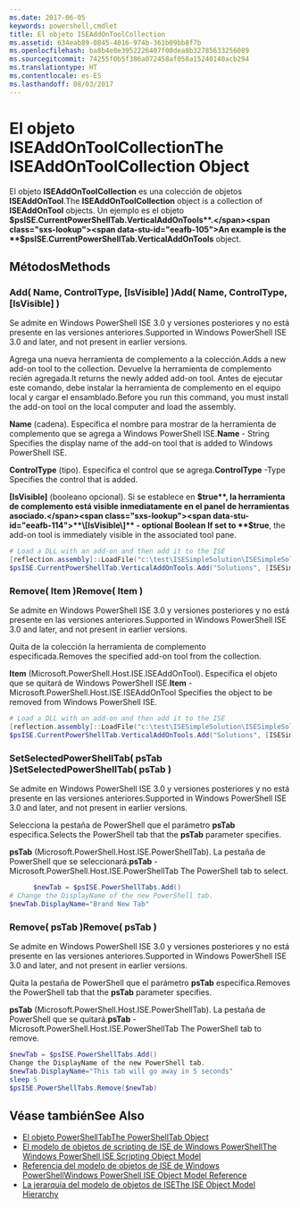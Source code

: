 ```yaml
---
ms.date: 2017-06-05
keywords: powershell,cmdlet
title: El objeto ISEAddOnToolCollection
ms.assetid: 634eab89-0845-4016-974b-361b09bb8f7b
ms.openlocfilehash: ba8b4e0e3952226407f00dea8b32785633256089
ms.sourcegitcommit: 74255f0b5f386a072458af058a15240140acb294
ms.translationtype: HT
ms.contentlocale: es-ES
ms.lasthandoff: 08/03/2017
---
```

# <a name="the-iseaddontoolcollection-object"></a><span data-ttu-id="eeafb-103">El objeto ISEAddOnToolCollection</span><span class="sxs-lookup"><span data-stu-id="eeafb-103">The ISEAddOnToolCollection Object</span></span>
  <span data-ttu-id="eeafb-104">El objeto **ISEAddOnToolCollection** es una colección de objetos **ISEAddOnTool**.</span><span class="sxs-lookup"><span data-stu-id="eeafb-104">The **ISEAddOnToolCollection** object is a collection of **ISEAddOnTool** objects.</span></span> <span data-ttu-id="eeafb-105">Un ejemplo es el objeto **$psISE.CurrentPowerShellTab.VerticalAddOnTools**.</span><span class="sxs-lookup"><span data-stu-id="eeafb-105">An example is the **$psISE.CurrentPowerShellTab.VerticalAddOnTools** object.</span></span>

## <a name="methods"></a><span data-ttu-id="eeafb-106">Métodos</span><span class="sxs-lookup"><span data-stu-id="eeafb-106">Methods</span></span>

### <a name="add-name-controltype-isvisible-"></a><span data-ttu-id="eeafb-107">Add\( Name, ControlType, \[IsVisible\] \)</span><span class="sxs-lookup"><span data-stu-id="eeafb-107">Add\( Name, ControlType, \[IsVisible\] \)</span></span>
  <span data-ttu-id="eeafb-108">Se admite en Windows PowerShell ISE 3.0 y versiones posteriores y no está presente en las versiones anteriores.</span><span class="sxs-lookup"><span data-stu-id="eeafb-108">Supported in Windows PowerShell ISE 3.0 and later, and not present in earlier versions.</span></span> 

 <span data-ttu-id="eeafb-109">Agrega una nueva herramienta de complemento a la colección.</span><span class="sxs-lookup"><span data-stu-id="eeafb-109">Adds a new add-on tool to the collection.</span></span> <span data-ttu-id="eeafb-110">Devuelve la herramienta de complemento recién agregada.</span><span class="sxs-lookup"><span data-stu-id="eeafb-110">It returns the newly added add-on tool.</span></span> <span data-ttu-id="eeafb-111">Antes de ejecutar este comando, debe instalar la herramienta de complemento en el equipo local y cargar el ensamblado.</span><span class="sxs-lookup"><span data-stu-id="eeafb-111">Before you run this command, you must install the add-on tool on the local computer and load the assembly.</span></span>

 <span data-ttu-id="eeafb-112">**Name** (cadena). Especifica el nombre para mostrar de la herramienta de complemento que se agrega a Windows PowerShell ISE.</span><span class="sxs-lookup"><span data-stu-id="eeafb-112">**Name** - String Specifies the display name of the add-on tool that is added to Windows PowerShell ISE.</span></span>

 <span data-ttu-id="eeafb-113">**ControlType** (tipo). Especifica el control que se agrega.</span><span class="sxs-lookup"><span data-stu-id="eeafb-113">**ControlType** -Type Specifies the control that is added.</span></span>

 <span data-ttu-id="eeafb-114">**\[IsVisible\]** (booleano opcional). Si se establece en **$true**, la herramienta de complemento está visible inmediatamente en el panel de herramientas asociado.</span><span class="sxs-lookup"><span data-stu-id="eeafb-114">**\[IsVisible\]** - optional Boolean If set to **$true**, the add-on tool is immediately visible in the associated tool pane.</span></span>

```powershell
# Load a DLL with an add-on and then add it to the ISE
[reflection.assembly]::LoadFile("c:\test\ISESimpleSolution\ISESimpleSolution.dll")
$psISE.CurrentPowerShellTab.VerticalAddOnTools.Add("Solutions", [ISESimpleSolution.Solution], $true)
```

### <a name="remove-item-"></a><span data-ttu-id="eeafb-115">Remove\( Item \)</span><span class="sxs-lookup"><span data-stu-id="eeafb-115">Remove\( Item \)</span></span>
  <span data-ttu-id="eeafb-116">Se admite en Windows PowerShell ISE 3.0 y versiones posteriores y no está presente en las versiones anteriores.</span><span class="sxs-lookup"><span data-stu-id="eeafb-116">Supported in Windows PowerShell ISE 3.0 and later, and not present in earlier versions.</span></span> 

 <span data-ttu-id="eeafb-117">Quita de la colección la herramienta de complemento especificada.</span><span class="sxs-lookup"><span data-stu-id="eeafb-117">Removes the specified add-on tool from the collection.</span></span>

 <span data-ttu-id="eeafb-118">**Item** (Microsoft.PowerShell.Host.ISE.ISEAddOnTool). Especifica el objeto que se quitará de Windows PowerShell ISE.</span><span class="sxs-lookup"><span data-stu-id="eeafb-118">**Item** - Microsoft.PowerShell.Host.ISE.ISEAddOnTool Specifies the object to be removed from Windows PowerShell ISE.</span></span>

```powershell
# Load a DLL with an add-on and then add it to the ISE
[reflection.assembly]::LoadFile("c:\test\ISESimpleSolution\ISESimpleSolution.dll")
$psISE.CurrentPowerShellTab.VerticalAddOnTools.Add("Solutions", [ISESimpleSolution.Solution], $true)
```

### <a name="setselectedpowershelltab-pstab-"></a><span data-ttu-id="eeafb-119">SetSelectedPowerShellTab\( psTab \)</span><span class="sxs-lookup"><span data-stu-id="eeafb-119">SetSelectedPowerShellTab\( psTab \)</span></span>
  <span data-ttu-id="eeafb-120">Se admite en Windows PowerShell ISE 3.0 y versiones posteriores y no está presente en las versiones anteriores.</span><span class="sxs-lookup"><span data-stu-id="eeafb-120">Supported in Windows PowerShell ISE 3.0 and later, and not present in earlier versions.</span></span> 

 <span data-ttu-id="eeafb-121">Selecciona la pestaña de PowerShell que el parámetro **psTab** especifica.</span><span class="sxs-lookup"><span data-stu-id="eeafb-121">Selects the PowerShell tab that the **psTab** parameter specifies.</span></span>

 <span data-ttu-id="eeafb-122">**psTab** (Microsoft.PowerShell.Host.ISE.PowerShellTab). La pestaña de PowerShell que se seleccionará.</span><span class="sxs-lookup"><span data-stu-id="eeafb-122">**psTab** - Microsoft.PowerShell.Host.ISE.PowerShellTab The PowerShell tab to select.</span></span>

```powershell
      $newTab = $psISE.PowerShellTabs.Add()
# Change the DisplayName of the new PowerShell tab. 
$newTab.DisplayName="Brand New Tab"
```

### <a name="remove-pstab-"></a><span data-ttu-id="eeafb-123">Remove\( psTab \)</span><span class="sxs-lookup"><span data-stu-id="eeafb-123">Remove\( psTab \)</span></span>
  <span data-ttu-id="eeafb-124">Se admite en Windows PowerShell ISE 3.0 y versiones posteriores y no está presente en las versiones anteriores.</span><span class="sxs-lookup"><span data-stu-id="eeafb-124">Supported in Windows PowerShell ISE 3.0 and later, and not present in earlier versions.</span></span> 

 <span data-ttu-id="eeafb-125">Quita la pestaña de PowerShell que el parámetro **psTab** especifica.</span><span class="sxs-lookup"><span data-stu-id="eeafb-125">Removes the PowerShell tab that the **psTab** parameter specifies.</span></span>

 <span data-ttu-id="eeafb-126">**psTab** (Microsoft.PowerShell.Host.ISE.PowerShellTab). La pestaña de PowerShell que se quitará.</span><span class="sxs-lookup"><span data-stu-id="eeafb-126">**psTab** - Microsoft.PowerShell.Host.ISE.PowerShellTab The PowerShell tab to remove.</span></span>

```powershell
$newTab = $psISE.PowerShellTabs.Add()
Change the DisplayName of the new PowerShell tab. 
$newTab.DisplayName="This tab will go away in 5 seconds" 
sleep 5 
$psISE.PowerShellTabs.Remove($newTab)
```

## <a name="see-also"></a><span data-ttu-id="eeafb-127">Véase también</span><span class="sxs-lookup"><span data-stu-id="eeafb-127">See Also</span></span>
- [<span data-ttu-id="eeafb-128">El objeto PowerShellTab</span><span class="sxs-lookup"><span data-stu-id="eeafb-128">The PowerShellTab Object</span></span>](The-PowerShellTab-Object.md) 
- [<span data-ttu-id="eeafb-129">El modelo de objetos de scripting de ISE de Windows PowerShell</span><span class="sxs-lookup"><span data-stu-id="eeafb-129">The Windows PowerShell ISE Scripting Object Model</span></span>](The-Windows-PowerShell-ISE-Scripting-Object-Model.md) 
- [<span data-ttu-id="eeafb-130">Referencia del modelo de objetos de ISE de Windows PowerShell</span><span class="sxs-lookup"><span data-stu-id="eeafb-130">Windows PowerShell ISE Object Model Reference</span></span>](Windows-PowerShell-ISE-Object-Model-Reference.md) 
- [<span data-ttu-id="eeafb-131">La jerarquía del modelo de objetos de ISE</span><span class="sxs-lookup"><span data-stu-id="eeafb-131">The ISE Object Model Hierarchy</span></span>](The-ISE-Object-Model-Hierarchy.md)

  
